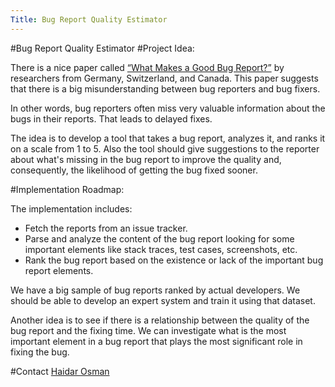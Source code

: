 ```yaml
---
Title: Bug Report Quality Estimator
---
```

#Bug Report Quality Estimator
#Project Idea:

There is a nice paper called [“What Makes a Good Bug Report?”](http://thomas-zimmermann.com/publications/files/bettenburg-fse-2008.pdf) by researchers from Germany, Switzerland, and Canada. This paper suggests that there is a big misunderstanding between bug reporters and bug fixers.

In other words, bug reporters often miss very valuable information about the bugs in their reports. That leads to delayed fixes.

The idea is to develop a tool that takes a bug report, analyzes it, and ranks it on a scale from 1 to 5. Also the tool should give suggestions to the reporter about what's missing in the bug report to improve the quality and, consequently, the likelihood of getting the bug fixed sooner.

#Implementation Roadmap:

The implementation includes:

-  Fetch the reports from an issue tracker.
-  Parse and analyze the content of the bug report looking for some important elements like stack traces, test cases, screenshots, etc. 
-  Rank the bug report based on the existence or lack of the important bug report elements.

We have a big sample of bug reports ranked by actual developers. We should be able to develop an expert system and train it using that dataset. 

Another idea is to see if there is a relationship between the quality of the bug report and the fixing time. We can investigate what is the most important element in a bug report that plays the most significant role in fixing the bug.

#Contact
[Haidar Osman](%base_url%/staff/Osman)
